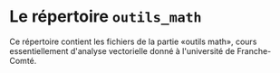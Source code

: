 # Le répertoire `outils_math`

Ce répertoire contient les fichiers de la partie «outils math», cours essentiellement d'analyse vectorielle donné à l'université de Franche-Comté.
